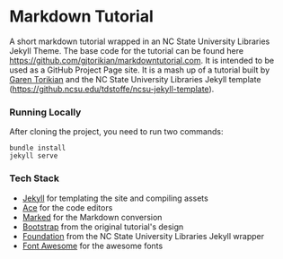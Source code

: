 # Markdown Tutorial

A short markdown tutorial wrapped in an NC State University Libraries Jekyll Theme. The base code for the tutorial can be found here https://github.com/gjtorikian/markdowntutorial.com. It is intended to be used as a GitHub Project Page site. It is a mash up of a tutorial built by [Garen Torikian](https://github.com/gjtorikian) and the NC State University Libraries Jekyll template (https://github.ncsu.edu/tdstoffe/ncsu-jekyll-template).

### Running Locally

After cloning the project, you need to run two commands:

```
bundle install
jekyll serve
```

### Tech Stack
* [Jekyll](http://jekyllrb.com) for templating the site and compiling assets
* [Ace](https://github.com/ajaxorg/ace) for the code editors
* [Marked](https://github.com/chjj/marked) for the Markdown conversion
* [Bootstrap](http://twitter.github.io/bootstrap/) from the original tutorial's design
* [Foundation](http://twitter.github.io/bootstrap/) from the NC State University Libraries Jekyll wrapper
* [Font Awesome](https://github.com/FortAwesome/Font-Awesome) for the awesome fonts
